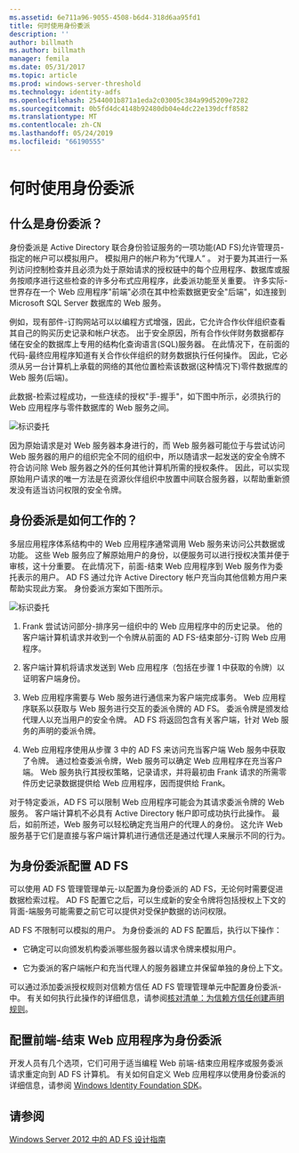 ```yaml
---
ms.assetid: 6e711a96-9055-4508-b6d4-318d6aa95fd1
title: 何时使用身份委派
description: ''
author: billmath
ms.author: billmath
manager: femila
ms.date: 05/31/2017
ms.topic: article
ms.prod: windows-server-threshold
ms.technology: identity-adfs
ms.openlocfilehash: 2544001b871a1eda2c03005c384a99d5209e7282
ms.sourcegitcommit: 0b5fd4dc4148b92480db04e4dc22e139dcff8582
ms.translationtype: MT
ms.contentlocale: zh-CN
ms.lasthandoff: 05/24/2019
ms.locfileid: "66190555"
---
```

# <a name="when-to-use-identity-delegation"></a>何时使用身份委派
  
## <a name="what-is-identity-delegation"></a>什么是身份委派？  
身份委派是 Active Directory 联合身份验证服务的一项功能\(AD FS\)允许管理员\-指定的帐户可以模拟用户。 模拟用户的帐户称为“代理人”  。 对于要为其进行一系列访问控制检查并且必须为处于原始请求的授权链中的每个应用程序、数据库或服务按顺序进行这些检查的许多分布式应用程序，此委派功能至关重要。 许多实际\-世界存在一个 Web 应用程序"前端"必须在其中检索数据更安全"后端"，如连接到 Microsoft SQL Server 数据库的 Web 服务。  
  
例如，现有部件\-订购网站可以以编程方式增强，因此，它允许合作伙伴组织查看其自己的购买历史记录和帐户状态。 出于安全原因，所有合作伙伴财务数据都存储在安全的数据库上专用的结构化查询语言\(SQL\)服务器。 在此情况下，在前面的代码\-最终应用程序知道有关合作伙伴组织的财务数据执行任何操作。 因此，它必须从另一台计算机上承载的网络的其他位置检索该数据\(这种情况下\)零件数据库的 Web 服务\(后端\)。  
  
此数据\-检索过程成功，一些连续的授权"手\-握手"，如下图中所示，必须执行的 Web 应用程序与零件数据库的 Web 服务之间。  
  
![标识委托](media/adfs2_identitydelegationconcept.gif)  
  
因为原始请求是对 Web 服务器本身进行的，而 Web 服务器可能位于与尝试访问 Web 服务器的用户的组织完全不同的组织中，所以随请求一起发送的安全令牌不符合访问除 Web 服务器之外的任何其他计算机所需的授权条件。 因此，可以实现原始用户请求的唯一方法是在资源伙伴组织中放置中间联合服务器，以帮助重新颁发没有适当访问权限的安全令牌。  
  
## <a name="how-does-identity-delegation-work"></a>身份委派是如何工作的？  
多层应用程序体系结构中的 Web 应用程序通常调用 Web 服务来访问公共数据或功能。 这些 Web 服务应了解原始用户的身份，以便服务可以进行授权决策并便于审核，这十分重要。 在此情况下，前面\-结束 Web 应用程序到 Web 服务作为委托表示的用户。 AD FS 通过允许 Active Directory 帐户充当向其他信赖方用户来帮助实现此方案。 身份委派方案如下图所示。  
  
![标识委托](media/adfs2_identitydelegationsteps.gif)  
  
1.  Frank 尝试访问部分\-排序另一组织中的 Web 应用程序中的历史记录。 他的客户端计算机请求并收到一个令牌从前面的 AD FS\-结束部分\-订购 Web 应用程序。  
  
2.  客户端计算机将请求发送到 Web 应用程序（包括在步骤 1 中获取的令牌）以证明客户端身份。  
  
3.  Web 应用程序需要与 Web 服务进行通信来为客户端完成事务。 Web 应用程序联系以获取与 Web 服务进行交互的委派令牌的 AD FS。 委派令牌是颁发给代理人以充当用户的安全令牌。 AD FS 将返回包含有关客户端，针对 Web 服务的声明的委派令牌。  
  
4.  Web 应用程序使用从步骤 3 中的 AD FS 来访问充当客户端 Web 服务中获取了令牌。 通过检查委派令牌，Web 服务可以确定 Web 应用程序在充当客户端。 Web 服务执行其授权策略，记录请求，并将最初由 Frank 请求的所需零件历史记录数据提供给 Web 应用程序，因而提供给 Frank。  
  
对于特定委派，AD FS 可以限制 Web 应用程序可能会为其请求委派令牌的 Web 服务。 客户端计算机不必具有 Active Directory 帐户即可成功执行此操作。 最后，如前所述，Web 服务可以轻松确定充当用户的代理人的身份。 这允许 Web 服务基于它们是直接与客户端计算机进行通信还是通过代理人来展示不同的行为。  
  
## <a name="configuring-ad-fs-for-identity-delegation"></a>为身份委派配置 AD FS  
可以使用 AD FS 管理管理单元\-以配置为身份委派的 AD FS，无论何时需要促进数据检索过程。 AD FS 配置它之后，可以生成新的安全令牌将包括授权上下文的背面\-端服务可能需要之前它可以提供对受保护数据的访问权限。  
  
AD FS 不限制可以模拟的用户。 为身份委派的 AD FS 配置后，执行以下操作：  
  
-   它确定可以向颁发机构委派哪些服务器以请求令牌来模拟用户。  
  
-   它为委派的客户端帐户和充当代理人的服务器建立并保留单独的身份上下文。  
  
可以通过添加委派授权规则对信赖方信任 AD FS 管理管理单元中配置身份委派\-中。 有关如何执行此操作的详细信息，请参阅[核对清单：为信赖方信任创建声明规则](../../ad-fs/deployment/Checklist--Creating-Claim-Rules-for-a-Relying-Party-Trust.md)。  
  
## <a name="configuring-the-front-end-web-application-for-identity-delegation"></a>配置前端\-结束 Web 应用程序为身份委派  
开发人员有几个选项，它们可用于适当编程 Web 前端\-结束应用程序或服务委派请求重定向到 AD FS 计算机。 有关如何自定义 Web 应用程序以使用身份委派的详细信息，请参阅 [Windows Identity Foundation SDK](https://go.microsoft.com/fwlink/?LinkId=122266)。  
  
## <a name="see-also"></a>请参阅
[Windows Server 2012 中的 AD FS 设计指南](AD-FS-Design-Guide-in-Windows-Server-2012.md)
